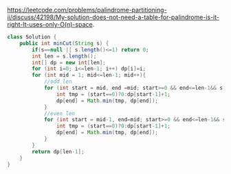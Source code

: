 https://leetcode.com/problems/palindrome-partitioning-ii/discuss/42198/My-solution-does-not-need-a-table-for-palindrome-is-it-right-It-uses-only-O(n)-space.
```java
class Solution {
    public int minCut(String s) {
        if(s==null || s.length()<=1) return 0;
        int len = s.length();
        int[] dp = new int[len];
        for (int i=0; i<=len-1; i++) dp[i]=i;
        for (int mid = 1; mid<=len-1; mid++){
            //odd len
            for (int start = mid, end =mid; start>=0 && end<=len-1&& s.charAt(start)==s.charAt(end);start--, end++){
                int tmp = (start==0)?0:dp[start-1]+1;
                dp[end] = Math.min(tmp, dp[end]);
            }
            //even len
            for (int start = mid-1, end=mid; start>=0 && end<=len-1&& s.charAt(start)==s.charAt(end);start--,end++){
                int tmp = (start==0)?0:dp[start-1]+1;
                dp[end] = Math.min(tmp, dp[end]);
            }
        }
        return dp[len-1];
    }
}
```
